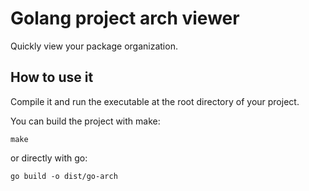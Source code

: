 # Golang project arch viewer

Quickly view your package organization.

## How to use it
Compile it and run the executable at the root directory of your project.

You can build the project with make:

```
make
```

or directly with go:

```
go build -o dist/go-arch
```
